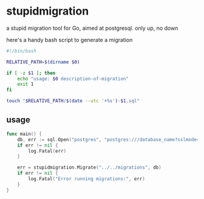 # stupidmigration

a stupid migration tool for Go, aimed at postgresql. only up, no down

here's a handy bash script to generate a migration
```bash
#!/bin/bash

RELATIVE_PATH=$(dirname $0)

if [ -z $1 ]; then
    echo "usage: $0 description-of-migration"
    exit 1
fi

touch "$RELATIVE_PATH/$(date --utc '+%s')-$1.sql"
```

## usage

```go
func main() {
	db, err := sql.Open("postgres", "postgres:///database_name?sslmode=disable")
	if err != nil {
		log.Fatal(err)
	}

	err = stupidmigration.Migrate("../../migrations", db)
	if err != nil {
		log.Fatal("Error running migrations:", err)
	}
}
```
